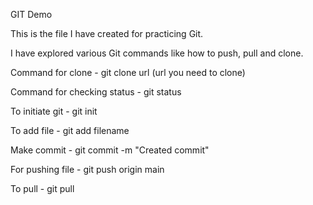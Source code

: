 GIT Demo

This is the file I have created for practicing Git.

I have explored various Git commands like how to push, pull and clone.

Command for clone - git clone url (url you need to clone)

Command for checking status - git status

To initiate git - git init

To add file - git add filename

Make commit - git commit -m "Created commit"

For pushing file - git push origin main

To pull - git pull

